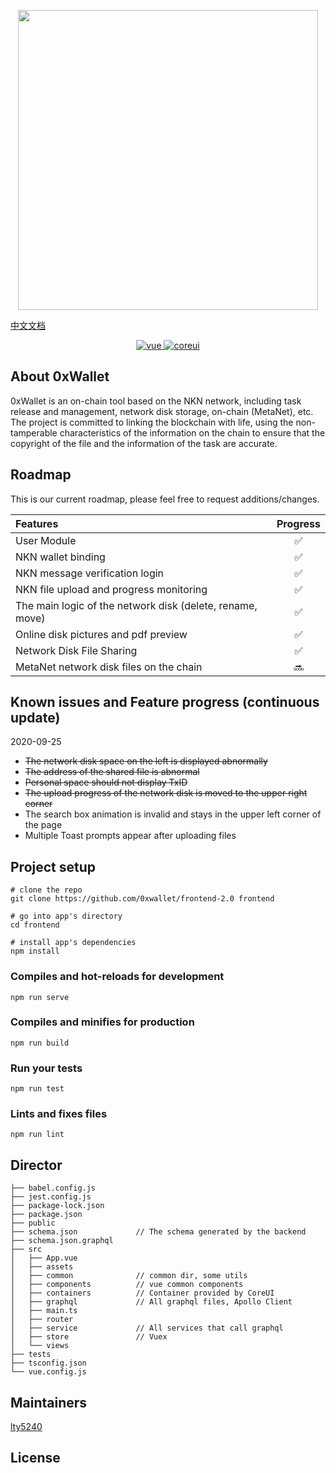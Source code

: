 <p align="center">
    <img width="480" src="https://wallet.owaf.org/static/media/logo.f7b1ca5d.png"/>
</p>

<a href="https://github.com/0xwallet/frontend-2.0/README.zh.md">中文文档</a>

<p align="center">
  <a href="https://github.com/vuejs/vue">
    <img src="https://img.shields.io/badge/vue-2.6.11-brightgreen.svg" alt="vue">
  </a>
  <a href="https://github.com/coreui/coreui-free-vue-admin-template">
    <img src="http://img.shields.io/badge/coreui-3.0.5-brightgreen.svg" alt="coreui">
  </a>
</p>

## About 0xWallet

0xWallet is an on-chain tool based on the NKN network, including task release and management, network disk storage, on-chain (MetaNet), etc.
The project is committed to linking the blockchain with life, using the non-tamperable characteristics of the information on the chain to ensure that the copyright of the file and the information of the task are accurate.

## Roadmap

This is our current roadmap, please feel free to request additions/changes.

| Features                                                  | Progress |
| :-------------------------------------------------------- | :------: |
| User Module                                               |    ✅    |
| NKN wallet binding                                        |    ✅    |
| NKN message verification login                            |    ✅    |
| NKN file upload and progress monitoring                   |    ✅    |
| The main logic of the network disk (delete, rename, move) |    ✅    |
| Online disk pictures and pdf preview                      |    ✅    |
| Network Disk File Sharing                                 |    ✅    |
| MetaNet network disk files on the chain                   |    🔜    |

## Known issues and Feature progress (continuous update)

2020-09-25

-   ~~The network disk space on the left is displayed abnormally~~
-   ~~The address of the shared file is abnormal~~
-   ~~Personal space should not display TxID~~
-   ~~The upload progress of the network disk is moved to the upper right corner~~
-   The search box animation is invalid and stays in the upper left corner of the page
-   Multiple Toast prompts appear after uploading files

## Project setup

```
# clone the repo
git clone https://github.com/0xwallet/frontend-2.0 frontend

# go into app's directory
cd frontend

# install app's dependencies
npm install
```

### Compiles and hot-reloads for development

```
npm run serve
```

### Compiles and minifies for production

```
npm run build
```

### Run your tests

```
npm run test
```

### Lints and fixes files

```
npm run lint
```

## Director

```
├── babel.config.js
├── jest.config.js
├── package-lock.json
├── package.json
├── public
├── schema.json             // The schema generated by the backend
├── schema.json.graphql
├── src
│   ├── App.vue
│   ├── assets
│   ├── common              // common dir, some utils
│   ├── components          // vue common components
│   ├── containers          // Container provided by CoreUI
│   ├── graphql             // All graphql files, Apollo Client
│   ├── main.ts
│   ├── router
│   ├── service             // All services that call graphql
│   ├── store               // Vuex
│   └── views
├── tests
├── tsconfig.json
└── vue.config.js
```

## Maintainers

[lty5240](https://github.com/lty5240)

## License
